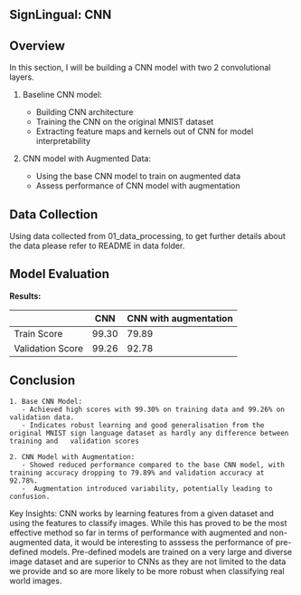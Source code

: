 SignLingual: CNN 
---

## Overview

In this section, I will be building a CNN model with two 2 convolutional layers.

1. Baseline CNN model:
    - Building CNN architecture
    - Training the CNN on the original MNIST dataset
    - Extracting feature maps and kernels out of CNN for model interpretability

2. CNN model with Augmented Data:
    - Using the base CNN model to train on augmented data
    - Assess performance of CNN model with augmentation

## Data Collection

Using data collected from 01_data_processing, to get further details about the data please refer to README in data folder.

## Model Evaluation

**Results:**

|                  | CNN        | CNN with augmentation |
|------------------|------------|-----------------------|
| Train Score      | 99.30      | 79.89                 |
| Validation Score | 99.26      | 92.78                 |

## Conclusion

    1. Base CNN Model: 
       - Achieved high scores with 99.30% on training data and 99.26% on validation data.  
       - Indicates robust learning and good generalisation from the original MNIST sign language dataset as hardly any difference between training and   validation scores

    2. CNN Model with Augmentation: 
       - Showed reduced performance compared to the base CNN model, with training accuracy dropping to 79.89% and validation accuracy at 92.78%.
       -  Augmentation introduced variability, potentially leading to confusion.


Key Insights:
    CNN works by learning features from a given dataset and using the features to classify images. While this has proved to be the most effective method so far in terms of performance with augmented and non-augmented data, it would be interesting to asssess the performance of pre-defined models. 
    Pre-defined models are trained on a very large and diverse image dataset and are superior to CNNs as they are not limited to the data we provide and so are more likely to be more robust when classifying real world images.